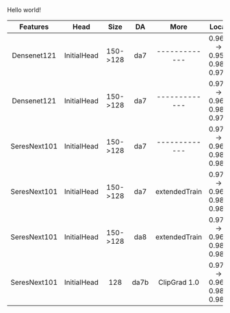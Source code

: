 Hello world!

|   Features   |     Head    |   Size   |  DA  |      More     |            Local           |   LB   |
|:------------:|:-----------:|:--------:|:----:|:-------------:|:--------------------------:|:------:|
| Densenet121  | InitialHead | 150->128 | da7  | ------------- | 0.968 -> 0.956 0.985 0.975 | ------ |
| Densenet121  | InitialHead | 150->128 | da7  | ------------- | 0.974 -> 0.964 0.987 0.979 | ------ |
| SeresNext101 | InitialHead | 150->128 | da7  | ------------- | 0.976 -> 0.966 0.989 0.984 | ------ |
| SeresNext101 | InitialHead | 150->128 | da7  | extendedTrain | 0.976 -> 0.966 0.989 0.983 | ------ |
| SeresNext101 | InitialHead | 150->128 | da8  | extendedTrain | 0.977 -> 0.967 0.989 0.984 | 0.9659 |
| SeresNext101 | InitialHead |   128    | da7b | ClipGrad 1.0  | 0.977 -> 0.967 0.988 0.984 | 0.9681 |